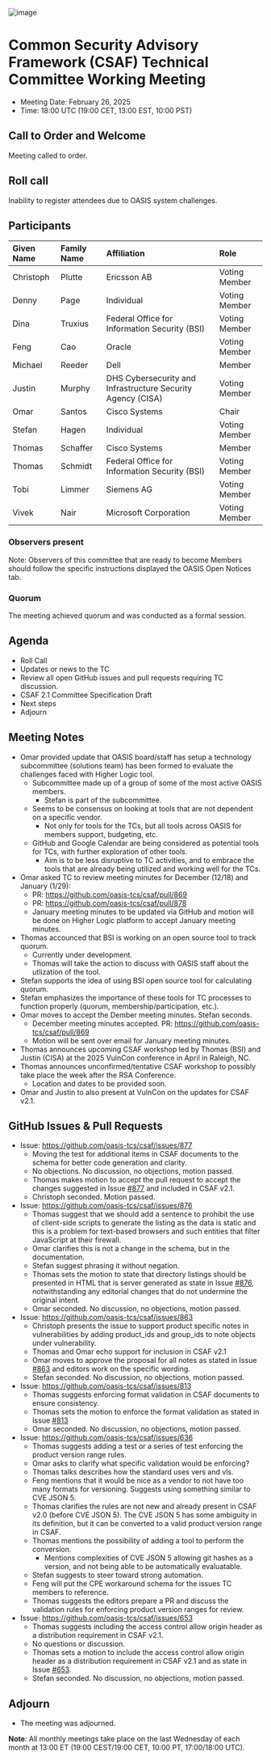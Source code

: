 ![image](https://user-images.githubusercontent.com/1690898/139102180-5c1e2583-14f1-4f58-ab2b-9e3807ed529c.png)

# Common Security Advisory Framework (CSAF) Technical Committee Working Meeting

- Meeting Date: February 26, 2025
- Time: 18:00 UTC (19:00 CET, 13:00 EST, 10:00 PST)

## Call to Order and Welcome

Meeting called to order.

## Roll call

Inability to register attendees due to OASIS system challenges.

## Participants

| Given Name | Family Name | Affiliation                                                 | Role          |
|:-----------|:------------|:------------------------------------------------------------|:--------------|
| Christoph  | Plutte      | Ericsson AB                                                 | Voting Member |
| Denny      | Page        | Individual                                                  | Voting Member |
| Dina       | Truxius     | Federal Office for Information Security (BSI)               | Voting Member |
| Feng       | Cao         | Oracle                                                      | Voting Member |
| Michael    | Reeder      | Dell                                                                       | Member         |
| Justin     | Murphy      | DHS Cybersecurity and Infrastructure Security Agency (CISA) | Voting Member |
| Omar       | Santos      | Cisco Systems                                               | Chair         |
| Stefan     | Hagen       | Individual                                                  | Voting Member |
| Thomas     | Schaffer    | Cisco Systems                                               | Member        |
| Thomas     | Schmidt     | Federal Office for Information Security (BSI)               | Voting Member |
| Tobi       | Limmer      | Siemens AG                                                  | Voting Member |
| Vivek      | Nair        | Microsoft Corporation                                       | Voting Member |

### Observers present

Note: Observers of this committee that are ready to become Members should follow the specific instructions displayed the OASIS Open Notices tab.

### Quorum

The meeting achieved quorum and was conducted as a formal session.

## Agenda

- Roll Call
- Updates or news to the TC
- Review all open GitHub issues and pull requests requiring TC discussion.
- CSAF 2.1 Committee Specification Draft
- Next steps
- Adjourn

## Meeting Notes

- Omar provided update that OASIS board/staff has setup a technology subcommittee (solutions team) has been formed to evaluate the challenges faced with Higher Logic tool.
  - Subcommittee made up of a group of some of the most active OASIS members.
    - Stefan is part of the subcommittee.
  - Seems to be consensus on looking at tools that are not dependent on a specific vendor.
    - Not only for tools for the TCs, but all tools across OASIS for members support, budgeting, etc.
  - GitHub and Google Calendar are being considered as potential tools for TCs, with further exploration of other tools.
    - Aim is to be less disruptive to TC activities, and to embrace the tools that are already being utilized and working well for the TCs. 
- Omar asked TC to review meeting minutes for December (12/18) and January (1/29):
  - PR: https://github.com/oasis-tcs/csaf/pull/869
  - PR: https://github.com/oasis-tcs/csaf/pull/878
  - January meeting minutes to be updated via GitHub and motion will be done on Higher Logic platform to accept January meeting minutes.
- Thomas accounced that BSI is working on an open source tool to track quorum.
  - Currently under development.
  - Thomas will take the action to discuss with OASIS staff about the utlization of the tool.
- Stefan supports the idea of using BSI open source tool for calculating quorum.
- Stefan emphasizes the importance of these tools for TC processes to function properly (quorum, membership/participation, etc.).
- Omar moves to accept the Dember meeting minutes. Stefan seconds.
  - December meeting minutes accepted. PR: https://github.com/oasis-tcs/csaf/pull/869
  - Motion will be sent over email for January meeting minutes.
- Thomas announces upcoming CSAF workshop led by Thomas (BSI) and Justin (CISA) at the 2025 VulnCon conference in April in Raleigh, NC.
- Thomas announces unconfirmed/tentative CSAF workshop to possibly take place the week after the RSA Conference.
  - Location and dates to be provided soon. 
- Omar and Justin to also present at VulnCon on the updates for CSAF v2.1.

## GitHub Issues & Pull Requests

- Issue: https://github.com/oasis-tcs/csaf/issues/877
  - Moving the test for additional items in CSAF documents to the schema for better code generation and clarity.
  - No objections. No discussion, no objections, motion passed.
  - Thomas makes motion to accept the pull request to accept the changes suggested in Issue [#877](https://github.com/oasis-tcs/csaf/issues/877) and included in CSAF v2.1.
  - Christoph seconded. Motion passed.
- Issue: https://github.com/oasis-tcs/csaf/issues/876
  - Thomas suggest that we should add a sentence to prohibit the use of client-side scripts to generate the listing as the data is static and this is a problem for text-based browsers and such entities that filter JavaScript at their firewall.
  - Omar clarifies this is not a change in the schema, but in the documentation.
  - Stefan suggest phrasing it without negation.
  - Thomas sets the motion to state that directory listings should be presented in HTML that is server generated as state in Issue [#876](https://github.com/oasis-tcs/csaf/issues/876), notwithstanding any editorial changes that do not undermine the original intent.
  - Omar seconded. No discussion, no objections, motion passed.
- Issue: https://github.com/oasis-tcs/csaf/issues/863
  - Christoph presents the issue to support product specific notes in vulnerabilities by adding product_ids and group_ids to note objects under vulnerability.
  - Thomas and Omar echo support for inclusion in CSAF v2.1
  - Omar moves to approve the proposal for all notes as stated in Issue [#863](https://github.com/oasis-tcs/csaf/issues/863) and editors work on the specific wording.
  - Stefan seconded. No discussion, no objections, motion passed.
- Issue: https://github.com/oasis-tcs/csaf/issues/813
  - Thomas suggests enforcing format validation in CSAF documents to ensure consistency.
  - Thomas sets the motion to enforce the format validation as stated in Issue [#813](https://github.com/oasis-tcs/csaf/issues/813)
  - Omar seconded. No discussion, no objections, motion passed.
- Issue: https://github.com/oasis-tcs/csaf/issues/636
  - Thomas suggests adding a test or a series of test enforcing the product version range rules.
  - Omar asks to clarify what specific validation would be enforcing?
  - Thomas talks describes how the standard uses vers and vls.
  - Feng mentions that it would be nice as a vendor to not have too many formats for versioning. Suggests using something similar to CVE JSON 5.
  - Thomas clarifies the rules are not new and already present in CSAF v2.0 (before CVE JSON 5). The CVE JSON 5 has some ambiguity in its definition, but it can be converted to a valid product version range in CSAF.
  - Thomas mentions the possibility of adding a tool to perform the conversion. 
    - Mentions complexities of CVE JSON 5 allowing git hashes as a version, and not being able to be automatically evaluatable.
  - Stefan suggests to steer toward strong automation.
  - Feng will put the CPE workaround schema for the issues TC members to reference.
  - Thomas suggests the editors prepare a PR and discuss the validation rules for enforcing product version ranges for review.
- Issue: https://github.com/oasis-tcs/csaf/issues/653
  - Thomas suggests including the access control allow origin header as a distribution requirement in CSAF v2.1.
  - No questions or discussion.
  - Thomas sets a motion to include the access control allow origin header as a distribution requirement in CSAF v2.1 and as state in Issue [#653](https://github.com/oasis-tcs/csaf/issues/653).
  - Stefan seconded. No discussion, no objections, motion passed.

## Adjourn

- The meeting was adjourned.

**Note**: All monthly meetings take place on the last Wednesday of each month at 13:00 ET (19:00 CEST/19:00 CET, 10:00 PT, 17:00/18:00 UTC).
